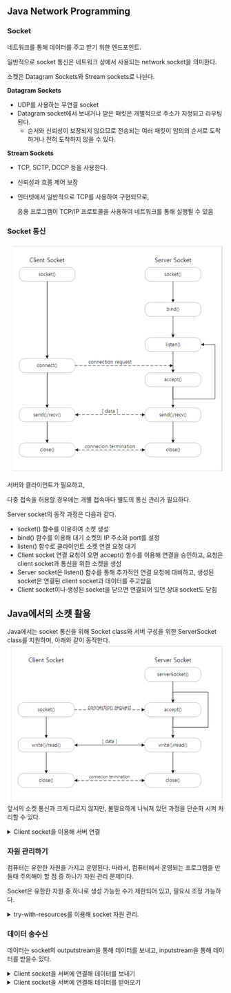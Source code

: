 ## Java Network Programming
### Socket
네트워크를 통해 데이터를 주고 받기 위한 엔드포인트.

일반적으로 socket 통신은 네트워크 상에서 사용되는 network socket을 의미한다.

소켓은 Datagram Sockets와 Stream sockets로 나뉜다.

**Datagram Sockets**

- UDP를 사용하는 무연결 socket
- Datagram socket에서 보내거나 받은 패킷은 개별적으로 주소가 지정되고 라우팅된다.
    - 순서와 신뢰성이 보장되지 않으므로 전송되는 여러 패킷이 임의의 순서로 도착하거나 전혀 도착하지 않을 수 있다.

 **Stream Sockets**

- TCP, SCTP, DCCP 등을 사용한다.
- 신뢰성과 흐름 제어 보장
- 인터넷에서 일반적으로 TCP를 사용하여 구현되므로,

  응용 프로그램이 TCP/IP 프로토콜을 사용하여 네트워크를 통해 실행될 수 있음

### Socket 통신
![img.png](img/img5.png)

서버와 클라이언트가 필요하고,

다중 접속을 허용할 경우에는 개별 접속마다 별도의 통신 관리가 필요하다.

Server socket의 동작 과정은 다음과 같다.

- socket() 함수를 이용하여 소켓 생성
- bind() 함수를 이용해 대기 소켓의 IP 주소와 port를 설정
- listen() 함수로 클라이언트 소켓 연결 요청 대기
- Client socket 연결 요청이 오면 accept() 함수를 이용해 연결을 승인하고, 요청은 client socket과 통신을 위한 소켓을 생성
- Server socket은 listen() 함수를 통해 추가적인 연결 요청에 대비하고, 생성된 socket은 연결된 client socket과 데이터를 주고받음
- Client socket이나 생성된 socket을 닫으면 연결되어 있던 상대 socket도 닫힘

## Java에서의 소켓 활용
Java에서는 socket 통신을 위해 Socket class와 서버 구성을 위한 ServerSocket class를 지원하며, 아래와 같이 동작한다.
![img.png](img/img6.png)
앞서의 소켓 통신과 크게 다르지 않지만, 불필요하게 나눠져 있던 과정을 단순화 시켜 처리할 수 있다.

<details>
    <summary> Client socket을 이용해 서버 연결 </summary>
  <br />

```java
public class Exam01 {

    public static void main(String[] args) {
        try {
            Socket socket = new Socket("180.210.81.192", 12345);
            System.out.println("서버에 연결되었습니다.");
            socket.getOutputStream().write("hello".getBytes());
            byte[] buffer = new byte[256];
            int length = socket.getInputStream().read(buffer);
            System.out.println("Received : " + length);
            System.out.println("Data : " + Arrays.toString(Arrays.copyOf(buffer, length)));
            socket.close();
        } catch (IOException e) {
            System.err.println(e);
        }
    }
}

```
</details>

### 자원 관리하기
컴퓨터는 유한한 자원을 가지고 운영된다. 따라서, 컴퓨터에서 운영되는 프로그램을 만들때 주의해야 할 점 중 하나가 자원 관리 문제이다.

Socket은 유한한 자원 중 하나로 생성 가능한 수가 제한되어 있고, 필요시 조정 가능하다.

<details>
    <summary>  try-with-resources를 이용해 socket 자원 관리. </summary>
  <br />

```java
public class Quiz02 {

    public static void main(String[] args) {
        byte[] buffer;
        int length;
        try (Socket socket = new Socket("180.210.81.192", 12345)) {
            System.out.println("서버에 연결되었습니다.");
            socket.getOutputStream().write("hello".getBytes());
            buffer = new byte[256];
            length = socket.getInputStream().read(buffer);
        } catch (IOException e) {
            throw new RuntimeException(e);
        }
        System.out.println("Received : " + length);
        System.out.println("Data : " + Arrays.toString(Arrays.copyOf(buffer, length)));
    }
}
```
</details>

### 데이터 송수신
데이터는 socket의 outputstream을 통해 데이터를 보내고, inputstream을 통해 데이터를 받을수 있다.

<details>
    <summary>  Client socket을 서버에 연결해 데이터를 보내기 </summary>
  <br />

```java
public class Quiz04 {

    public static void main(String[] args) {
        String host = "180.210.81.192";
        int port = 12345;
        try (Socket socket = new Socket(host, port); Scanner scanner = new Scanner(System.in)) {
            System.out.println("서버에 연결되었습니다.");
            System.out.print("문자열을 입력해주세요. : ");
            String text = scanner.nextLine();
            if (text.equals("exit")) {
                System.out.println("프로그램을 종료합니다.");
                System.exit(0);
            }
            socket.getOutputStream().write(text.getBytes());
            System.out.println("전송이 완료되었습니다.");
        } catch (IOException e) {
            System.err.println(host + ":" + port + "에 연결할 수 없습니다.");
        }
    }
}
```
</details>

<details>
    <summary>  Client socket을 서버에 연결해 데이터를 받아오기 </summary>
  <br />

```java
public class Quiz05 {

    public static void main(String[] args) {
        String host = "180.210.81.192";
        int port = 12345;
        try (Socket socket = new Socket(host, port)) {
            System.out.println("서버에 연결되었습니다.");
            BufferedInputStream inputStream = new BufferedInputStream(socket.getInputStream());
            byte[] buffer = new byte[1024];
            int bytes;

            StringBuilder sb = new StringBuilder();
            while ((bytes = inputStream.read(buffer)) != -1) {
                sb.append(new String(buffer, 0, bytes));
            }

            String input = sb.toString();
            if (input.equals("exit")) {
                System.out.println("프로그램을 종료합니다.");
                System.exit(0);
            }
            System.out.println("받은 문자열 : " + input);
        } catch (IOException e) {
            System.err.println(host + ":" + port + "에 연결할 수 없습니다.");
        }
    }
}
```
</details>